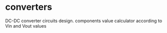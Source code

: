# converters

DC-DC converter circuits design. components value calculator according to Vin and Vout values

